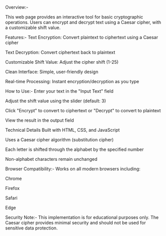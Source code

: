 Overview:-

This web page provides an interactive tool for basic cryptographic operations. Users can encrypt and decrypt text using a Caesar cipher, with a customizable shift value.

Features:-
Text Encryption: Convert plaintext to ciphertext using a Caesar cipher

Text Decryption: Convert ciphertext back to plaintext

Customizable Shift Value: Adjust the cipher shift (1-25)

Clean Interface: Simple, user-friendly design

Real-time Processing: Instant encryption/decryption as you type

How to Use:-
Enter your text in the "Input Text" field

Adjust the shift value using the slider (default: 3)

Click "Encrypt" to convert to ciphertext or "Decrypt" to convert to plaintext

View the result in the output field

Technical Details
Built with HTML, CSS, and JavaScript

Uses a Caesar cipher algorithm (substitution cipher)

Each letter is shifted through the alphabet by the specified number

Non-alphabet characters remain unchanged

Browser Compatibility:-
Works on all modern browsers including:

Chrome

Firefox

Safari

Edge

Security Note:-
This implementation is for educational purposes only. The Caesar cipher provides minimal security and should not be used for sensitive data protection.

